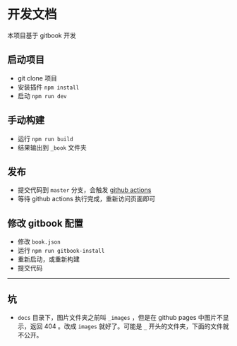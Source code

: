 # 开发文档

本项目基于 gitbook 开发

## 启动项目

- git clone 项目
- 安装插件 `npm install`
- 启动 `npm run dev`

## 手动构建

- 运行 `npm run build`
- 结果输出到 `_book` 文件夹

## 发布

- 提交代码到 `master` 分支，会触发 [github actions](https://github.com/wangeditor-team/wangeditor-usege-doc/actions)
- 等待 github actions 执行完成，重新访问页面即可

## 修改 gitbook 配置

- 修改 `book.json`
- 运行 `npm run gitbook-install`
- 重新启动，或重新构建
- 提交代码

------

## 坑

- `docs` 目录下，图片文件夹之前叫 `_images` ，但是在 github pages 中图片不显示，返回 404 。改成 `images` 就好了。可能是 `_` 开头的文件夹，下面的文件就不公开。
